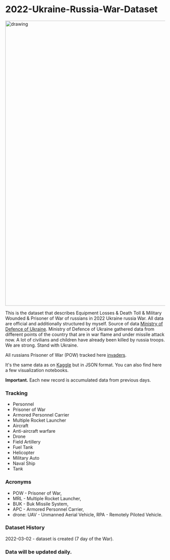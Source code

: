 # 2022-Ukraine-Russia-War-Dataset

<img src="https://github.com/PetroIvaniuk/2022-Ukraine-Russia-War-Dataset/blob/main/images/dataset_2022_war_ukraine_russia.png" alt="drawing" width="900"/>

This is the dataset that describes Equipment Losses & Death Toll & Military Wounded & Prisoner of War of russians in 2022 Ukraine russia War.
All data are official and additionally structured by myself. Source of data [Ministry of Defence of Ukraine](https://www.mil.gov.ua/en/). 
Ministry of Defence of Ukraine gathered data from different points of the country that are in war flame and under missile attack now. 
A lot of civilians and children have already been killed by russia troops. We are strong. Stand with Ukraine.

All russians Prisoner of War (POW) tracked here [invaders](https://invaders-rf.com/).

It's the same data as on [Kaggle](https://www.kaggle.com/piterfm/2022-ukraine-russian-war) but in JSON format. 
You can also find here a few visualization notebooks.

**Important.** Each new record is accumulated data from previous days.

### Tracking
- Personnel
- Prisoner of War
- Armored Personnel Carrier
- Multiple Rocket Launcher
- Aircraft               
- Anti-aircraft warfare
- Drone
- Field Artillery
- Fuel Tank
- Helicopter
- Military Auto
- Naval Ship
- Tank

### Acronyms
- POW - Prisoner of War,
- MRL - Multiple Rocket Launcher,
- BUK - Buk Missile System,
- APC  - Armored Personnel Carrier,
- drone: UAV - Unmanned Aerial Vehicle, RPA - Remotely Piloted Vehicle.

### Dataset History
2022-03-02 - dataset is created (7 day of the War).

### Data will be updated daily. 

